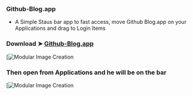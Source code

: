 ### Github-Blog.app
- A Simple Staus bar app to fast access, move Github Blog.app on your Applications and drag to Login Items

### Download ➤ [Github-Blog.app](https://raw.githubusercontent.com/chris1111/Github-Blog.app/master/Github%20Blog.app.zip)

[![Modular Image Creation](https://i25.servimg.com/u/f25/18/50/18/69/screen98.png)

### Then open from Applications and he will be on the bar
[![Modular Image Creation](https://i25.servimg.com/u/f25/18/50/18/69/captu517.png)




